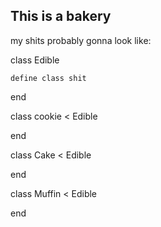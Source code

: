 ## This is a bakery

my shits probably gonna look like:

class Edible
	
	define class shit
end

class cookie < Edible

end


class Cake < Edible


end

class Muffin < Edible

end



